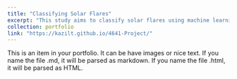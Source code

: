 ```yaml
---
title: "Classifying Solar Flares"
excerpt: "This study aims to classify solar flares using machine learning techniques based on vector magnetic field data from 8,874 solar records collected between May 2010 and December 2019. It Utilizes Scikit-Learn toP implement machine learning methods in Python. Achieved an accuracy of 99.4% using key features.<br/><br/><img src='/images/accuracy.png' width ='800'>"
collection: portfolio
link: "https://kazilt.github.io/4641-Project/"
---
```


This is an item in your portfolio. It can be have images or nice text. If you name the file .md, it will be parsed as markdown. If you name the file .html, it will be parsed as HTML.
